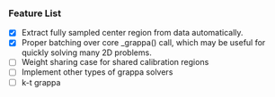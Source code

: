 ### Feature List
- [x] Extract fully sampled center region from data automatically.
- [x] Proper batching over core _grappa() call, which may be useful for quickly solving many 2D problems.
- [ ] Weight sharing case for shared calibration regions
- [ ] Implement other types of grappa solvers
- [ ] k-t grappa
